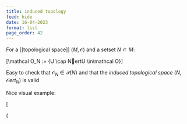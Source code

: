 ```yaml
---
title: induced topology
feed: hide
date: 16-04-2023
format: list
page_order: 42
---
```



For a [[topological space]] $(M, \mathcal O)$ and a setset $N\subset M$:

\[\mathcal O_N := \{U \cap NertU \in\mathcal O\}\]


Easy to check that $\mathcal O_N \in \mathcal P(N)$ and that the *induced topological space* $(N, \mathcal Oert_N)$ is valid

Nice visual example:

\[

\(